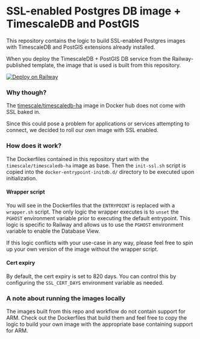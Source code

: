 # SSL-enabled Postgres DB image + TimescaleDB and PostGIS

This repository contains the logic to build SSL-enabled Postgres images with TimescaleDB and PostGIS extensions already installed.

When you deploy the TimescaleDB + PostGIS DB service from the Railway-published template, the image that is used is built from this repository.

[![Deploy on Railway](https://railway.app/button.svg)](https://railway.app/template/timescaledb-postgis)

### Why though?

The [timescale/timescaledb-ha](https://hub.docker.com/r/timescale/timescaledb-ha) image in Docker hub does not come with SSL baked in.

Since this could pose a problem for applications or services attempting to connect, we decided to roll our own image with SSL enabled.

### How does it work?

The Dockerfiles contained in this repository start with the `timescale/timescaledb-ha` image as base.  Then the `init-ssl.sh` script is copied into the `docker-entrypoint-initdb.d/` directory to be executed upon initialization.

#### Wrapper script

You will see in the Dockerfiles that the `ENTRYPOINT` is replaced with a `wrapper.sh` script.  The only logic the wrapper executes is to `unset` the `PGHOST` environment variable prior to executing the default entrypoint.  This logic is specific to Railway and allows us to use the `PGHOST` environment variable to enable the Database View.

If this logic conflicts with your use-case in any way, please feel free to spin up your own version of the image without the wrapper script.

#### Cert expiry
By default, the cert expiry is set to 820 days.  You can control this by configuring the `SSL_CERT_DAYS` environment variable as needed.

### A note about running the images locally

The images built from this repo and workflow do not contain support for ARM.  Check out the Dockerfiles that build them and feel free to copy the logic to build your own image with the appropriate base containing support for ARM.
